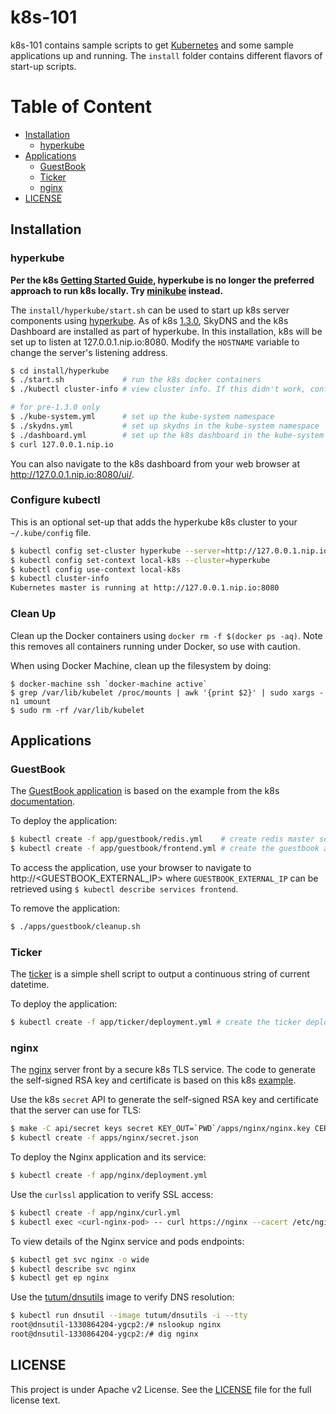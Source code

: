 # k8s-101

k8s-101 contains sample scripts to get [Kubernetes](http://kubernetes.io/) and some sample applications up and running. The `install` folder contains different flavors of start-up scripts.

# Table of Content

* [Installation](#installation)
  * [hyperkube](#hyperkube)
* [Applications](#applications)
  * [GuestBook](#guestbook)
  * [Ticker](#ticker)
  * [nginx](#nginx)
* [LICENSE](#license)

## Installation

### hyperkube

**Per the k8s [Getting Started Guide](http://kubernetes.io/docs/getting-started-guides/docker/), hyperkube is no longer the preferred approach to run k8s locally. Try [minikube](#minikube) instead.**

The `install/hyperkube/start.sh` can be used to start up k8s server components using [hyperkube](https://github.com/kubernetes/kubernetes/tree/master/cluster/images/hyperkube). As of k8s [1.3.0](https://github.com/kubernetes/kubernetes/commit/6c53c6a997b2f28eb4326656b9819b098454d6eb), SkyDNS and the k8s Dashboard are installed as part of hyperkube. In this installation, k8s will be set up to listen at 127.0.0.1.nip.io:8080. Modify the `HOSTNAME` variable to change the server's listening address.

```sh
$ cd install/hyperkube
$ ./start.sh             # run the k8s docker containers
$ ./kubectl cluster-info # view cluster info. If this didn't work, configure kubectl as shown in the next section

# for pre-1.3.0 only
$ ./kube-system.yml      # set up the kube-system namespace
$ ./skydns.yml           # set up skydns in the kube-system namespace
$ ./dashboard.yml        # set up the k8s dashboard in the kube-system namespace
$ curl 127.0.0.1.nip.io
```

You can also navigate to the k8s dashboard from your web browser at http://127.0.0.1.nip.io:8080/ui/.

### Configure kubectl 

This is an optional set-up that adds the hyperkube k8s cluster to your `~/.kube/config` file.
```sh
$ kubectl config set-cluster hyperkube --server=http://127.0.0.1.nip.io:8080 --api-version=1
$ kubectl config set-context local-k8s --cluster=hyperkube
$ kubectl config use-context local-k8s
$ kubectl cluster-info
Kubernetes master is running at http://127.0.0.1.nip.io:8080
```

### Clean Up

Clean up the Docker containers using `docker rm -f $(docker ps -aq)`. Note this removes all containers running under Docker, so use with caution.

When using Docker Machine, clean up the filesystem by doing:
```
$ docker-machine ssh `docker-machine active`
$ grep /var/lib/kubelet /proc/mounts | awk '{print $2}' | sudo xargs -n1 umount
$ sudo rm -rf /var/lib/kubelet
```

## Applications

### GuestBook
The [GuestBook application](/apps/guestbook) is based on the example from the k8s [documentation](https://github.com/kubernetes/kubernetes/tree/release-1.2/examples/guestbook/).

To deploy the application:
```sh
$ kubectl create -f app/guestbook/redis.yml    # create redis master service and deployment
$ kubectl create -f app/guestbook/frontend.yml # create the guestbook app
```

To access the application, use your browser to navigate to http://<GUESTBOOK_EXTERNAL_IP> where `GUESTBOOK_EXTERNAL_IP` can be retrieved using `$ kubectl describe services frontend`.

To remove the application:
```sh
$ ./apps/guestbook/cleanup.sh
```

### Ticker
The [ticker](/apps/ticker) is a simple shell script to output a continuous string of current datetime.

To deploy the application:
```sh
$ kubectl create -f app/ticker/deployment.yml # create the ticker deployment with replications
```

### nginx
The [nginx](http://nginx.org/en/) server front by a secure k8s TLS service. The code to generate the self-signed RSA key and certificate is based on this k8s [example](https://github.com/kubernetes/kubernetes/tree/672d5a777d5df35cc1e74c8075e3c17a20c4c20b/examples/https-nginx).

Use the k8s `secret` API to generate the self-signed RSA key and certificate that the server can use for TLS:
```sh
$ make -C api/secret keys secret KEY_OUT=`PWD`/apps/nginx/nginx.key CERT_OUT=`PWD`/apps/nginx/nginx.crt SECRET_OUT=`PWD`/apps/nginx/secret.json SECRET_NAME=nginxsecret SVC_NAME=nginx
$ kubectl create -f apps/nginx/secret.json
```

To deploy the Nginx application and its service:
```sh
$ kubectl create -f app/nginx/deployment.yml
```

Use the `curlssl` application to verify SSL access:
```sh
$ kubectl create -f app/nginx/curl.yml
$ kubectl exec <curl-nginx-pod> -- curl https://nginx --cacert /etc/nginx/ssl/nginx.crt
```

To view details of the Nginx service and pods endpoints:
```sh
$ kubectl get svc nginx -o wide
$ kubectl describe svc nginx
$ kubectl get ep nginx
```

Use the [tutum/dnsutils](https://hub.docker.com/r/tutum/dnsutils/) image to verify DNS resolution:
```sh
$ kubectl run dnsutil --image tutum/dnsutils -i --tty
root@dnsutil-1330864204-ygcp2:/# nslookup nginx
root@dnsutil-1330864204-ygcp2:/# dig nginx
```

## LICENSE

This project is under Apache v2 License. See the [LICENSE](LICENSE) file for the full license text.
